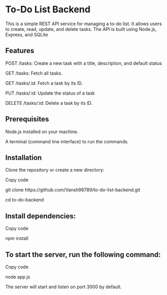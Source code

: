 <h1>To-Do List Backend</h1>
This is a simple REST API service for managing a to-do list. It allows users to create, read, update, and delete tasks. The API is built using Node.js, Express, and SQLite 

<h2>Features</h2>
<p>POST /tasks: Create a new task with a title, description, and default status </p>
<p>GET /tasks: Fetch all tasks. </p>
<p>GET /tasks/:id: Fetch a task by its ID. </p>
<p>PUT /tasks/:id: Update the status of a task  </p>
<p>DELETE /tasks/:id: Delete a task by its ID. </p>


<h2>Prerequisites</h2>
<p>Node.js installed on your machine. </p>
<p>A terminal (command line interface) to run the commands. </p>

<h2>Installation</h2>
<p>Clone the repository or create a new directory: </p>
<p>Copy code </p>
<p>git clone https://github.com/Vansh98789/to-do-list-backend.git </p>
<p>cd to-do-backend </p>

<h2>Install dependencies:</h2>
<p>Copy code </p>
<p>npm install </p>

<h2>To start the server, run the following command:</h2>
<p>Copy code </p>
<p>node app.js </p>
<p>The server will start and listen on port 3000 by default. </p>

